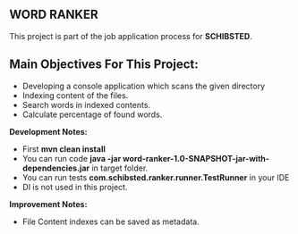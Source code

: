 
**WORD RANKER**
-
This project is part of the job application process for **SCHIBSTED**.

**Main Objectives For This Project:**
-
- Developing a console application which scans the given directory 
- Indexing content of the files.
- Search words in indexed contents.
- Calculate percentage of found words.

**Development Notes:**
- First **mvn clean install**
- You can run code **java -jar word-ranker-1.0-SNAPSHOT-jar-with-dependencies.jar** in target folder.
- You can run tests **com.schibsted.ranker.runner.TestRunner** in your IDE
- DI is not used in this project.

**Improvement Notes:**
- File Content indexes can be saved as metadata.

 

  


